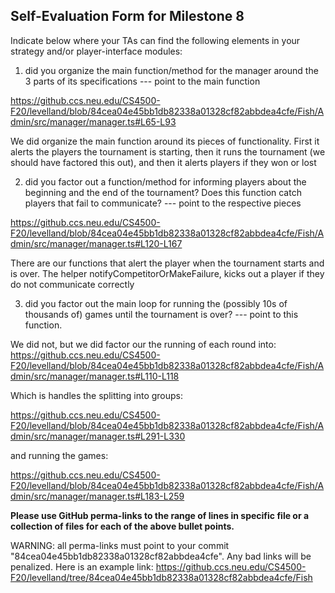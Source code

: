 ## Self-Evaluation Form for Milestone 8

Indicate below where your TAs can find the following elements in your strategy and/or player-interface modules:

1. did you organize the main function/method for the manager around
   the 3 parts of its specifications --- point to the main function

https://github.ccs.neu.edu/CS4500-F20/levelland/blob/84cea04e45bb1db82338a01328cf82abbdea4cfe/Fish/Admin/src/manager/manager.ts#L65-L93

We did organize the main function around its pieces of functionality. First it alerts the players the tournament is starting, then it runs the tournament
(we should have factored this out), and then it alerts players if they won or lost

2. did you factor out a function/method for informing players about
   the beginning and the end of the tournament? Does this function catch
   players that fail to communicate? --- point to the respective pieces

https://github.ccs.neu.edu/CS4500-F20/levelland/blob/84cea04e45bb1db82338a01328cf82abbdea4cfe/Fish/Admin/src/manager/manager.ts#L120-L167

There are our functions that alert the player when the tournament starts and is over. The helper notifyCompetitorOrMakeFailure, kicks out a player if they do not communicate correctly

3. did you factor out the main loop for running the (possibly 10s of
   thousands of) games until the tournament is over? --- point to this
   function.

We did not, but we did factor our the running of each round into:
https://github.ccs.neu.edu/CS4500-F20/levelland/blob/84cea04e45bb1db82338a01328cf82abbdea4cfe/Fish/Admin/src/manager/manager.ts#L110-L118

Which is handles the splitting into groups:

https://github.ccs.neu.edu/CS4500-F20/levelland/blob/84cea04e45bb1db82338a01328cf82abbdea4cfe/Fish/Admin/src/manager/manager.ts#L291-L330

and running the games:

https://github.ccs.neu.edu/CS4500-F20/levelland/blob/84cea04e45bb1db82338a01328cf82abbdea4cfe/Fish/Admin/src/manager/manager.ts#L183-L259

**Please use GitHub perma-links to the range of lines in specific
file or a collection of files for each of the above bullet points.**

WARNING: all perma-links must point to your commit "84cea04e45bb1db82338a01328cf82abbdea4cfe".
Any bad links will be penalized.
Here is an example link:
<https://github.ccs.neu.edu/CS4500-F20/levelland/tree/84cea04e45bb1db82338a01328cf82abbdea4cfe/Fish>
